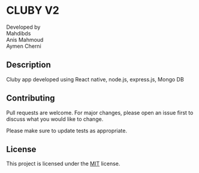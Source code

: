 # CLUBY V2
Developed by <br />
Mahdibds <br />
Anis Mahmoud <br />
Aymen Cherni <br />

## Description 
Cluby app developed using React native, node.js, express.js, Mongo DB 

## Contributing 
Pull requests are welcome. For major changes, please open an issue first to discuss what you would like to change.

Please make sure to update tests as appropriate.

## License 
This project is licensed under the [MIT](LICENSE) license.
